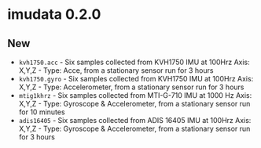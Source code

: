 # imudata 0.2.0

## New

* `kvh1750.acc` - Six samples collected from KVH1750 IMU at 100Hrz Axis: X,Y,Z - Type: Acce,  from a stationary sensor run for 3 hours
* `kvh1750.gyro` - Six samples collected from KVH1750 IMU at 100Hrz Axis: X,Y,Z - Type: Accelerometer,  from a stationary sensor run for 3 hours
* `mtig1khrz` - Six samples collected from MTI-G-710 IMU at 1000 Hz Axis: X,Y,Z - Type: Gyroscope & Accelerometer,  from a stationary sensor run for 10 minutes
* `adis16405` - Six samples collected from ADIS 16405 IMU at 100Hrz Axis: X,Y,Z - Type: Gyroscope & Accelerometer,  from a stationary sensor run for 3 hours


